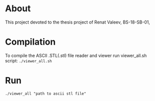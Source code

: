 # About

This project devoted to the thesis project of Renat Valeev, BS-18-SB-01, 

# Compilation

To compile the ASCII .STL(.stl) file reader and viewer run viewer_all.sh script: `./viewer_all.sh`

# Run

`./viewer_all "path to ascii stl file"`
